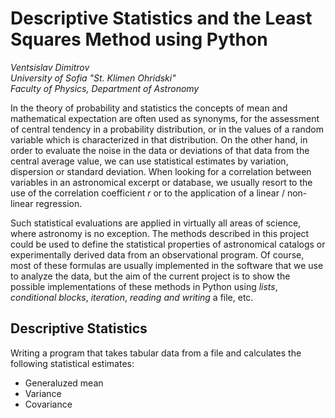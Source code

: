 # Descriptive Statistics and the Least Squares Method using Python

*Ventsislav Dimitrov*  
*University of Sofia "St. Klimen Ohridski"*  
*Faculty of Physics, Department of Astronomy*  

In the theory of probability and statistics the concepts of mean and mathematical expectation are often used as synonyms, for the assessment of central tendency in a probability distribution, or in the values of a random variable which is characterized in that distribution. On the other hand, in order to evaluate the noise in the data or deviations of that data from the central average value, we can use statistical estimates by variation, dispersion or standard deviation. When looking for a correlation between variables in an astronomical excerpt or database, we usually resort to the use of the correlation coefficient *r* or to the application of a linear / non-linear regression.

Such statistical evaluations are applied in virtually all areas of science, where astronomy is no exception. The methods described in this project could be used to define the statistical properties of astronomical catalogs or experimentally derived data from an observational program. Of course, most of these formulas are usually implemented in the software that we use to analyze the data, but the aim of the current project is to show the possible implementations of these methods in Python using *lists*, *conditional blocks*, *iteration*, *reading and writing* a file, etc.

## Descriptive Statistics

Writing a program that takes tabular data from a file and calculates the following statistical estimates:

* Generaluzed mean
* Variance
* Covariance
